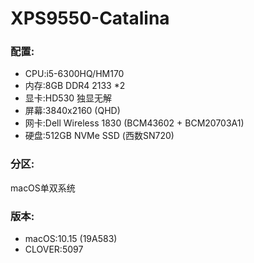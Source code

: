 # XPS9550-Catalina

### 配置:

* CPU:i5-6300HQ/HM170
* 内存:8GB DDR4 2133 *2
* 显卡:HD530 独显无解
* 屏幕:3840x2160 (QHD)
* 网卡:Dell Wireless 1830 (BCM43602 + BCM20703A1)
* 硬盘:512GB NVMe SSD (西数SN720)

### 分区:

macOS单双系统

### 版本:

* macOS:10.15 (19A583)
* CLOVER:5097
